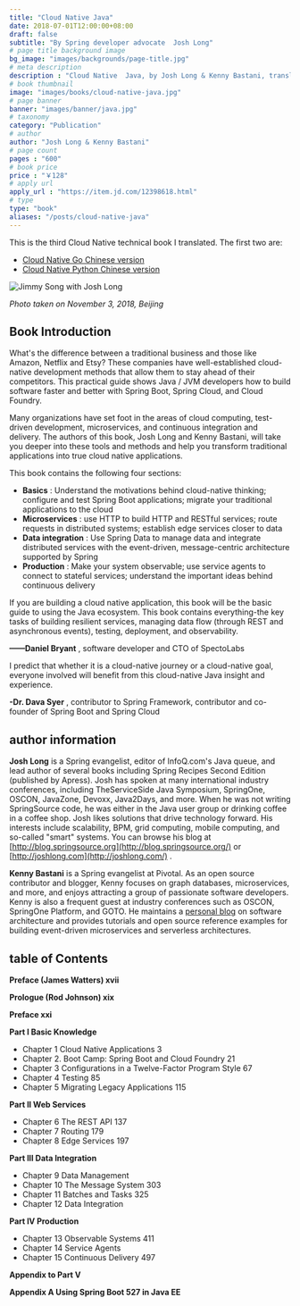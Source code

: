 ```yaml
---
title: "Cloud Native Java"
date: 2018-07-01T12:00:00+08:00
draft: false
subtitle: "By Spring developer advocate  Josh Long"
# page title background image
bg_image: "images/backgrounds/page-title.jpg"
# meta description
description : "Cloud Native  Java, by Josh Long & Kenny Bastani, translated by Zhang Ruofei and Song Jingchao."
# book thumbnail
image: "images/books/cloud-native-java.jpg"
# page banner
banner: "images/banner/java.jpg"
# taxonomy
category: "Publication"
# author
author: "Josh Long & Kenny Bastani"
# page count
pages : "600"
# book price
price : "￥128"
# apply url
apply_url : "https://item.jd.com/12398618.html"
# type
type: "book"
aliases: "/posts/cloud-native-java"
---
```


This is the third Cloud Native technical book I translated. The first two are:

- [Cloud Native Go Chinese version](/en/book/cloud-native-go/)
- [Cloud Native Python Chinese version](/en/book/cloud-native-python/)

![Jimmy Song with Josh Long](/images/books/jimmy-song-with-josh-long.jpg)

*Photo taken on November 3, 2018, Beijing*

## Book Introduction

What's the difference between a traditional business and those like Amazon, Netflix and Etsy? These companies have well-established cloud-native development methods that allow them to stay ahead of their competitors. This practical guide shows Java / JVM developers how to build software faster and better with Spring Boot, Spring Cloud, and Cloud Foundry.

Many organizations have set foot in the areas of cloud computing, test-driven development, microservices, and continuous integration and delivery. The authors of this book, Josh Long and Kenny Bastani, will take you deeper into these tools and methods and help you transform traditional applications into true cloud native applications.

This book contains the following four sections:

- **Basics** : Understand the motivations behind cloud-native thinking; configure and test Spring Boot applications; migrate your traditional applications to the cloud
- **Microservices** : use HTTP to build HTTP and RESTful services; route requests in distributed systems; establish edge services closer to data
- **Data integration** : Use Spring Data to manage data and integrate distributed services with the event-driven, message-centric architecture supported by Spring
- **Production** : Make your system observable; use service agents to connect to stateful services; understand the important ideas behind continuous delivery

If you are building a cloud native application, this book will be the basic guide to using the Java ecosystem. This book contains everything-the key tasks of building resilient services, managing data flow (through REST and asynchronous events), testing, deployment, and observability.

**——Daniel Bryant** , software developer and CTO of SpectoLabs

I predict that whether it is a cloud-native journey or a cloud-native goal, everyone involved will benefit from this cloud-native Java insight and experience.

**-Dr. Dava Syer** , contributor to Spring Framework, contributor and co-founder of Spring Boot and Spring Cloud

## author information

**Josh Long** is a Spring evangelist, editor of InfoQ.com's Java queue, and lead author of several books including Spring Recipes Second Edition (published by Apress). Josh has spoken at many international industry conferences, including TheServiceSide Java Symposium, SpringOne, OSCON, JavaZone, Devoxx, Java2Days, and more. When he was not writing SpringSource code, he was either in the Java user group or drinking coffee in a coffee shop. Josh likes solutions that drive technology forward. His interests include scalability, BPM, grid computing, mobile computing, and so-called "smart" systems. You can browse his blog at [http://blog.springsource.org](http://blog.springsource.org/) or [http://joshlong.com](http://joshlong.com/) .

**Kenny Bastani** is a Spring evangelist at Pivotal. As an open source contributor and blogger, Kenny focuses on graph databases, microservices, and more, and enjoys attracting a group of passionate software developers. Kenny is also a frequent guest at industry conferences such as OSCON, SpringOne Platform, and GOTO. He maintains a [personal blog](http://kennybastani.com/) on software architecture and provides tutorials and open source reference examples for building event-driven microservices and serverless architectures.

## table of Contents

**Preface (James Watters) xvii**

**Prologue (Rod Johnson) xix**

**Preface xxi**

**Part I Basic Knowledge**

- Chapter 1 Cloud Native Applications 3
- Chapter 2. Boot Camp: Spring Boot and Cloud Foundry 21
- Chapter 3 Configurations in a Twelve-Factor Program Style 67
- Chapter 4 Testing 85
- Chapter 5 Migrating Legacy Applications 115

**Part II Web Services**

- Chapter 6 The REST API 137
- Chapter 7 Routing 179
- Chapter 8 Edge Services 197

**Part III Data Integration**

- Chapter 9 Data Management
- Chapter 10 The Message System 303
- Chapter 11 Batches and Tasks 325
- Chapter 12 Data Integration

**Part IV Production**

- Chapter 13 Observable Systems 411
- Chapter 14 Service Agents
- Chapter 15 Continuous Delivery 497

**Appendix to Part V**

**Appendix A Using Spring Boot 527 in Java EE**
